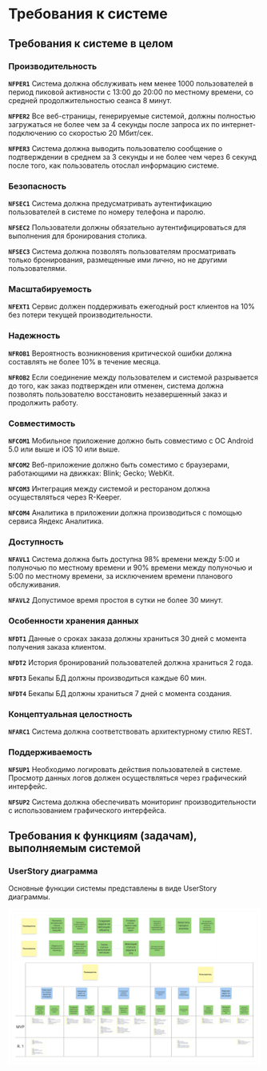 # Требования к системе

## Требования к системе в целом

### Производительность

**`NFPER1`** Система должна обслуживать нем менее 1000 пользователей в период пиковой активности с 13:00 до 20:00 по местному времени, со средней продолжительностью сеанса 8 минут.  

**`NFPER2`** Все веб-страницы, генерируемые системой, должны полностью загружаться не более чем за 4 секунды после запроса их по интернет-подключению со скоростью 20 Мбит/сек.  

**`NFPER3`** Система должна выводить пользователю сообщение о подтверждении в среднем за 3 секунды и не более чем через 6 секунд после того, как пользователь отослал информацию системе.  

### Безопасность

**`NFSEC1`** Система должна предусматривать аутентификацию пользователей в системе по номеру телефона и паролю.  

**`NFSEC2`** Пользователи должны обязательно аутентифицироваться для выполнения для бронирования столика.  

**`NFSEC3`** Система должна позволять пользователям просматривать только бронирования, размещенные ими лично, но не другими пользователями.

### Масштабируемость

**`NFEXT1`** Сервис должен поддерживать ежегодный рост клиентов на 10% без потери текущей производительности.

### Надежность

**`NFROB1`** Вероятность возникновения критической ошибки должна составлять не более 10% в течение месяца.  

**`NFROB2`** Если соединение между пользователем и системой разрывается до того, как заказ подтвержден или отменен, система должна позволять пользователю восстановить незавершенный заказ и продолжить работу.

### Совместимость

**`NFCOM1`** Мобильное приложение должно быть совместимо с ОС Android 5.0 или выше и iOS 10 или выше. 

**`NFCOM2`** Веб-приложение должно быть соместимо с браузерами, работающими на движках: Blink; Gecko; WebKit.

**`NFCOM3`** Интеграция между системой и рестораном должна осуществляться через R-Keeper.  

**`NFCOM4`** Аналитика в приложении должна производиться с помощью сервиса Яндекс Аналитика.  

### Доступность

**`NFAVL1`** Система должна быть доступна 98% времени между 5:00 и полуночью по местному времени и 90% времени между полуночью и 5:00 по местному времени, за исключением времени планового обслуживания.  

**`NFAVL2`** Допустимое время простоя в сутки не более 30 минут.

### Особенности хранения данных

**`NFDT1`** Данные о сроках заказа должны храниться 30 дней с момента получения заказа клиентом.  

**`NFDT2`** История бронирований пользователей должна храниться 2 года.  

**`NFDT3`** Бекапы БД должны производиться каждые 60 мин.  

**`NFDT4`** Бекапы БД должны храниться 7 дней с момента создания.

### Концептуальная целостность

**`NFARC1`** Система должна соответствовать архитектурному стилю REST.  

### Поддерживаемость

**`NFSUP1`** Необходимо логировать действия пользователей в системе. Просмотр данных логов должен осуществляться через графический интерфейс. 

**`NFSUP2`** Система должна обеспечивать мониторинг производительности с использованием графического интерфейса.

## Требования к функциям (задачам), выполняемым системой

### UserStory диаграмма

Основные функции системы представлены в виде UserStory диаграммы.  

![](diagrams/out/US.svg)
